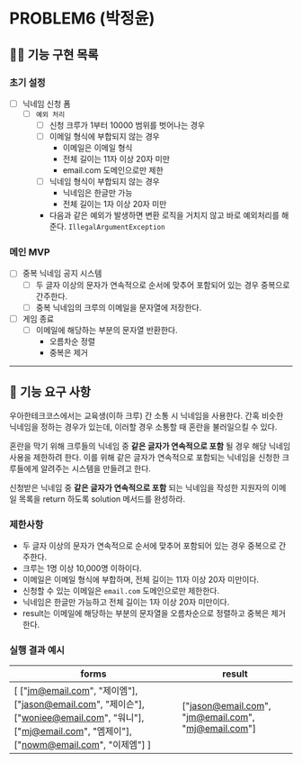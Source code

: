 # PROBLEM6 (박정윤)

## 🐻‍❄ 기능 구현 목록

### 초기 설정
- [ ] 닉네임 신청 폼
    - [ ] `예외 처리`
        - [ ] 신청 크루가 1부터 10000 범위를 벗어나는 경우
        - [ ] 이메일 형식에 부합되지 않는 경우
          - 이메일은 이메일 형식
          - 전체 길이는 11자 이상 20자 미만
          - email.com 도메인으로만 제한
        - [ ] 닉네임 형식이 부합되지 않는 경우
          - 닉네임은 한글만 가능
          - 전체 길이는 1자 이상 20자 미만
        - 다음과 같은 예외가 발생하면 변환 로직을 거치지 않고 바로 예외처리를 해준다. `IllegalArgumentException`

### 메인 MVP
- [ ] 중복 닉네임 공지 시스템
    - [ ] 두 글자 이상의 문자가 연속적으로 순서에 맞추어 포함되어 있는 경우 중복으로 간주한다.
    - [ ] 중복 닉네임의 크루의 이메일을 문자열에 저장한다.
- [ ] 게임 종료
    - [ ] 이메일에 해당하는 부분의 문자열 반환한다.
      - 오름차순 정렬
      - 중복은 제거

---

## 🚀 기능 요구 사항

우아한테크코스에서는 교육생(이하 크루) 간 소통 시 닉네임을 사용한다. 간혹 비슷한 닉네임을 정하는 경우가 있는데, 이러할 경우 소통할 때 혼란을 불러일으킬 수 있다.

혼란을 막기 위해 크루들의 닉네임 중 **같은 글자가 연속적으로 포함** 될 경우 해당 닉네임 사용을 제한하려 한다. 이를 위해 같은 글자가 연속적으로 포함되는 닉네임을 신청한 크루들에게 알려주는 시스템을 만들려고 한다.


신청받은 닉네임 중 **같은 글자가 연속적으로 포함** 되는 닉네임을 작성한 지원자의 이메일 목록을 return 하도록 solution 메서드를 완성하라.

### 제한사항

- 두 글자 이상의 문자가 연속적으로 순서에 맞추어 포함되어 있는 경우 중복으로 간주한다.
- 크루는 1명 이상 10,000명 이하이다.
- 이메일은 이메일 형식에 부합하며, 전체 길이는 11자 이상 20자 미만이다.
- 신청할 수 있는 이메일은 `email.com` 도메인으로만 제한한다.
- 닉네임은 한글만 가능하고 전체 길이는 1자 이상 20자 미만이다.
- result는 이메일에 해당하는 부분의 문자열을 오름차순으로 정렬하고 중복은 제거한다.

### 실행 결과 예시

| forms | result |
| --- | --- |
| [ ["jm@email.com", "제이엠"], ["jason@email.com", "제이슨"], ["woniee@email.com", "워니"], ["mj@email.com", "엠제이"], ["nowm@email.com", "이제엠"] ] | ["jason@email.com", "jm@email.com", "mj@email.com"] |
